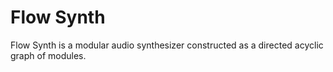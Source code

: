 # Flow Synth

Flow Synth is a modular audio synthesizer constructed as a directed acyclic graph of modules.
